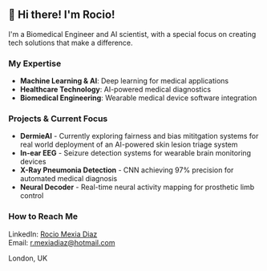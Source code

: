 ## 👋 Hi there! I'm Rocio!

I'm a Biomedical Engineer and AI scientist, with a special focus on creating tech solutions that make a difference.

### My Expertise

- **Machine Learning & AI**: Deep learning for medical applications
- **Healthcare Technology**: AI-powered medical diagnostics
- **Biomedical Engineering**: Wearable medical device software integration

### Projects & Current Focus

- **DermieAI** - Currently exploring fairness and bias mititgation systems for real world deployment of an AI-powered skin lesion triage system
- **In-ear EEG** - Seizure detection systems for wearable brain monitoring devices
- **X-Ray Pneumonia Detection** - CNN achieving 97% precision for automated medical diagnosis
- **Neural Decoder** - Real-time neural activity mapping for prosthetic limb control

### How to Reach Me
LinkedIn: [Rocio Mexia Diaz](www.linkedin.com/in/rocio-mexia-diaz)  
Email: [r.mexiadiaz@hotmail.com](r.mexiadiaz@hotmail.com)

London, UK
